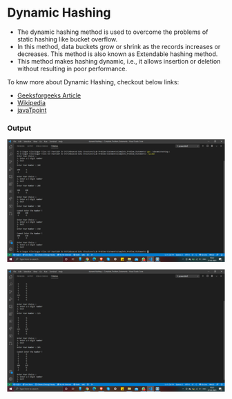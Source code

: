 # Dynamic Hashing

- The dynamic hashing method is used to overcome the problems of static hashing like bucket overflow.
- In this method, data buckets grow or shrink as the records increases or decreases. This method is also known as Extendable hashing method.
- This method makes hashing dynamic, i.e., it allows insertion or deletion without resulting in poor performance.

To knw more about Dynamic Hashing, checkout below links:

- [Geeksforgeeks Article](https://www.geeksforgeeks.org/extendible-hashing-dynamic-approach-to-dbms/)
- [Wikipedia](https://en.wikipedia.org/wiki/Extendible_hashing)
- [javaTpoint](https://www.javatpoint.com/dbms-dynamic-hashing)


### Output

![Output](./Images/output1.png)


![Output](./Images/output2.png)